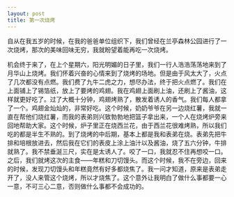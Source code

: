 ```yaml
---
layout: post
title: 第一次烧烤
---
```



自从在我五岁的时候，在我的爸爸单位组织下，我们曾经在兰亭森林公园进行了一次烧烤，那次的美味回味无穷，我就盼望着能再吃一次烧烤。

机会终于来了，在上个星期六，阳光明媚的日子里，我们一行人浩浩荡荡地来到了月华山上烧烤。我们怀着兴奋的心情来到了烧烤的场地。但是由于风太大了，火点了几次都没有点燃。我们费了九牛二虎之力，想尽办法，终于把火点燃了。我们在上面铺上了锡箔纸，放上了要烤的鸡翅。我在鸡翅上面刷上油，还刷上了酱油，这样就更好吃了。过了大概十分钟，鸡翅烤熟了，散发着诱人的香气。我们每人都拿了一个。鸡翅金灿灿的，非常好吃。这个时候，奶奶爷爷在另一边烧红薯，我就一直在帮他们烧红薯，而我的表弟则兴致勃勃地把篮子拿出来，一个人在烧烤炉旁来回地帮助大家。这个时候，炉子里正在烧西兰花，由于西兰花很难烤熟，所以我们吃的都是半生不熟的。到了烧烤的中后期，基本上都是我和表弟在烧。表弟先把牛排和培根放进去，然后我在它们的表皮上涂上油汁以及酱油，烧了五六分钟，牛排就熟了。我不禁垂涎三尺，实在是太诱人了。咬了一口，我就忍不住再想咬一口。之后，我们就烤这次的主食——年糕和刀切馒头。而这个时候，我不在旁边，回来的时候，发现刀切馒头和年糕竟然有好多都烧焦了。我一问才知道，原来是表弟走开了，没人来管这个烧烤，所以才烧焦了。这个意外让我明白了做什么事都要一心一意，不可三心二意，否则做什么事都不会成功的。
